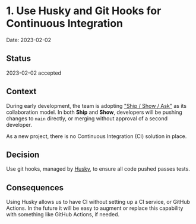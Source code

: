 # 1. Use Husky and Git Hooks for Continuous Integration

Date: 2023-02-02

## Status

2023-02-02 accepted

## Context

During early development, the team is adopting
["Ship / Show / Ask"](https://martinfowler.com/articles/ship-show-ask.html)
as its collaboration model. In both **Ship** and **Show**, developers will
be pushing changes to `main` directly, or merging without approval of a
second developer.

As a new project, there is no Continuous Integration (CI) solution in place.

## Decision

Use git hooks, managed by [Husky](https://typicode.github.io/husky), to ensure
all code pushed passes tests.

## Consequences

Using Husky allows us to have CI without setting up a CI service, or GitHub
Actions. In the future it will be easy to augment or replace this capability
with something like GitHub Actions, if needed.
